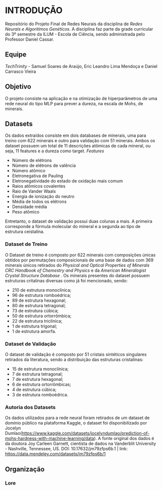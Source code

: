 # INTRODUÇÃO
Repositório do Projeto Final de Redes Neurais da disciplina de *Redes Neurais e Algoritimos Genéticos*. A disciplina faz parte da grade curricular do 3º semestre da ILUM - Escola de Ciência, sendo administrada pelo Professor Daniel Cassar.

## Equipe
*TechTrinity* - Samuel Soares de Araújo, Eric Leandro Lima Mendoça e Daniel Carrasco Vieira 

## Objetivo
O projeto consiste na aplicação e na otimização de hiperparâmetros de uma rede neural do tipo MLP para prever a dureza, na escala de Mohs, de minerais. 

## Datasets
Os dados extraídos consiste em dois databases de minerais, uma para treino com 622 minerais e outro para validação com 51 minerais. Ambos os dataset possuem um total de 11 descrições atômicas de cada mineral, ou seja, 11 features e a dureza como target.
*Features*
- Número de elétrons
- Número de elétrons de valência
- Número atômico
- Eletronegativa de Pauling
- Eletronegatividade do estado de oxidação mais comum
- Raios atômicos covalentes
- Raio de Vander Waals
- Energia de ionização do neutro
- Média de todos os elétrons
- Densidade média
- Peso atômico
  
Entretanto, o dataset de validação possui duas colunas a mais. A primeira corresponde a fórmula molecular do mineral e a segunda ao tipo de estrutura ceistalina.

### Dataset de Treino
O Dataset de treino é composto por 622 minerais com composições únicas obtidos por permutações composicionais de uma base de dados com 369 minerais únicos retirados do *Physical and Optical Properties of Minerals CRC Handbook of Chemestry and Physics* e da *American Mineralogist Crystal Structure Database* . Os minerais presentes do dataset possuem estruturas critalinas diversas como já foi mencionado, sendo: 

- 210 de estrutura monoclínica;
- 96 de estrutura romboédrica;
- 89 de estrutura hexagonal;
- 80 de estrutura tetragonal;
- 73 de estrutura cúbica;
- 50 de estrutura ortorrômbica;
- 22 de estrutura triclínica;
- 1 de estrutura trigonal;
- 1 de estrutura amorfa.

### Dataset de Validação
O dataset de validação é composto por 51 cristais sintéticos singulares retirados da literatura, sendo a distribuição das estruturas cristalinas:

- 15 de estrutura monoclínica;
- 7 de estrutura tetragonal;
- 7 de estrutura hexagonal;
- 6 de estrutura ortorrômbicas;
- 4 de estrutura cúbica;
- 3 de estrutura romboédrica.

### Autoria dos Datasets
Os dados utilizados para a rede neural foram retirados de um dataset de domínio público na plataforma Kaggle, o dataset foi disponibilizado por Jocelyn Dumlao(https://www.kaggle.com/datasets/jocelyndumlao/prediction-of-mohs-hardness-with-machine-learning/data). A fonte original dos dados é da doutora Joy Carleen Garnett, cientista de dados na Vanderblit University - Nashville, Tennessee, US.
DOI: 10.17632/jm79zfps6b.1 | link: https://data.mendeley.com/datasets/jm79zfps6b/1

## Organização

### Lore




